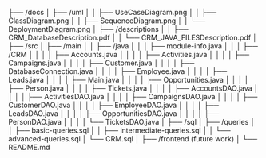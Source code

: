 ├── /docs
│ ├── /uml
│ │ ├── UseCaseDiagram.png
│ │ ├── ClassDiagram.png
│ │ ├── SequenceDiagram.png
│ │ └── DeploymentDiagram.png
│ ├── /descriptions
│ │ ├── CRM_DatabaseDescription.pdf
│ │ └── CRM_JAVA_FILESDescription.pdf
│
├── /src
│ ├── /main
│ │ ├── /java
│ │ │ ├── module-info.java
│ │ │ ├── /CRM
│ │ │ │ ├── Accounts.java
│ │ │ │ ├── Activities.java
│ │ │ │ ├── Campaigns.java
│ │ │ │ ├── Customer.java
│ │ │ │ ├── DatabaseConnection.java
│ │ │ │ ├── Employee.java
│ │ │ │ ├── Leads.java
│ │ │ │ ├── Main.java
│ │ │ │ ├── Opportunities.java
│ │ │ │ ├── Person.java
│ │ │ │ ├── Tickets.java
│ │ │ │ ├── AccountsDAO.java
│ │ │ │ ├── ActivitiesDAO.java
│ │ │ │ ├── CampaignsDAO.java
│ │ │ │ ├── CustomerDAO.java
│ │ │ │ ├── EmployeeDAO.java
│ │ │ │ ├── LeadsDAO.java
│ │ │ │ ├── OpportunitiesDAO.java
│ │ │ │ ├── PersonDAO.java
│ │ │ │ └── TicketsDAO.java
│
├── /sql
│ ├── /queries
│ │ ├── basic-queries.sql
│ │ ├── intermediate-queries.sql
│ │ └── advanced-queries.sql
│ └── CRM.sql
│
├── /frontend (future work)
│
└── README.md
